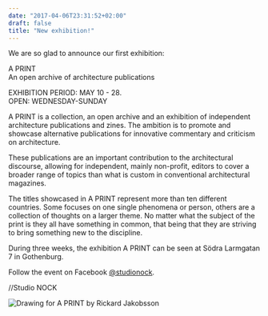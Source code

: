 ```yaml
---
date: "2017-04-06T23:31:52+02:00"
draft: false
title: "New exhibition!"
---
```


We are so glad to announce our first exhibition:

A PRINT  
An open archive of architecture publications

EXHIBITION PERIOD: MAY 10 - 28.  
OPEN: WEDNESDAY-SUNDAY
<!--more-->

A PRINT is a collection, an open archive and an exhibition of independent architecture publications and zines. The ambition is to promote and showcase alternative publications for innovative commentary and criticism on architecture.

These publications are an important contribution to the architectural discourse, allowing for independent, mainly non-profit, editors to cover a broader range of topics than what is custom in conventional architectural magazines.

The titles showcased in A PRINT represent more than ten different countries. Some focuses on one single phenomena or person, others are a collection of thoughts on a larger theme. No matter what the subject of the print is they all have something in common, that being that they are striving to bring something new to the discipline.

During three weeks, the exhibition A PRINT can be seen at Södra Larmgatan 7 in Gothenburg.

Follow the event on Facebook [@studionock](https://www.facebook.com/studionock/).

//Studio NOCK

![Drawing for A PRINT by Rickard Jakobsson](http://res.cloudinary.com/adambrgmn/image/upload/v1492619854/studio-nock/a-print.png)
